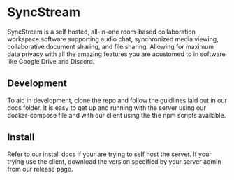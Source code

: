 # SyncStream

SyncStream is a self hosted, all-in-one room-based collaboration workspace software supporting audio chat, synchronized media viewing, collaborative document sharing, and file sharing. Allowing for maximum data privacy with all the amazing features you are acustomed to in software like Google Drive and Discord. 

## Development
To aid in development, clone the repo and follow the guidlines laid out in our docs folder. It is easy to get up and running with the server using our docker-compose file and with our client using the the npm scripts available.

## Install
Refer to our install docs if your are trying to self host the server. If your trying use the client, download the version specified by your server admin from our release page.
